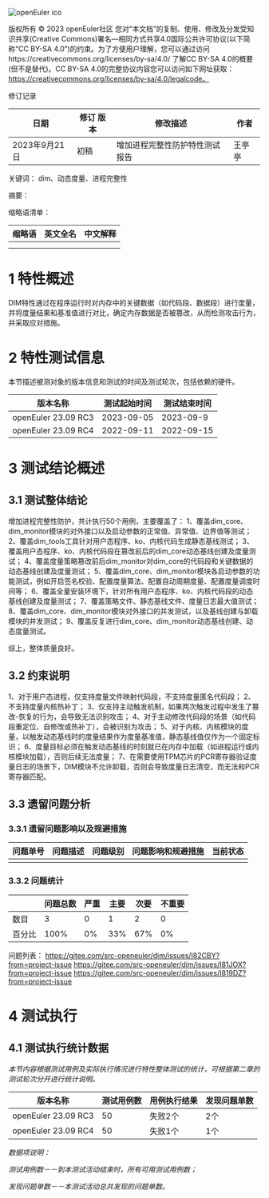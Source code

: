 ![openEuler ico](../../images/openEuler.png)


版权所有 © 2023  openEuler社区
 您对“本文档”的复制、使用、修改及分发受知识共享(Creative Commons)署名—相同方式共享4.0国际公共许可协议(以下简称“CC BY-SA 4.0”)的约束。为了方便用户理解，您可以通过访问https://creativecommons.org/licenses/by-sa/4.0/ 了解CC BY-SA 4.0的概要 (但不是替代)。CC BY-SA 4.0的完整协议内容您可以访问如下网址获取：https://creativecommons.org/licenses/by-sa/4.0/legalcode。

修订记录

| 日期 | 修订   版本 | 修改描述 | 作者 |
| ---- | ----------- | -------- | ---- |
| 2023年9月21日 | 初稿 | 增加进程完整性防护特性测试报告 | 王亭亭 |

 关键词： dim、动态度量、进程完整性

 

摘要：

 

缩略语清单：

| 缩略语 | 英文全名 | 中文解释 |
| ------ | -------- | -------- |
|        |          |          |
|        |          |          |

# 1     特性概述

DIM特性通过在程序运行时对内存中的关键数据（如代码段、数据段）进行度量，并将度量结果和基准值进行对比，确定内存数据是否被篡改，从而检测攻击行为，并采取应对措施。

# 2     特性测试信息

本节描述被测对象的版本信息和测试的时间及测试轮次，包括依赖的硬件。

| 版本名称 | 测试起始时间 | 测试结束时间 |
| -------- | ------------ | ------------ |
| openEuler 23.09 RC3 |	2023-09-05 | 2023-09-9 |
| openEuler 23.09 RC4 |	2022-09-11 | 2022-09-15 |


# 3     测试结论概述

## 3.1   测试整体结论

增加进程完整性防护，共计执行50个用例，主要覆盖了：
1、覆盖dim_core、dim_monitor模块的对外接口以及启动参数的正常值、异常值、边界值等测试；
2、覆盖dim_tools工具针对用户态程序、ko、内核代码生成静态基线测试；
3、覆盖用户态程序、ko、内核代码段在篡改前后的dim_core动态基线创建及度量测试；
4、覆盖度量策略篡改前后dim_monitor对dim_core的代码段和关键数据的动态基线创建及度量测试；
5、覆盖dim_core、dim_monitor模块各启动参数的功能测试，例如开启签名校验、配置度量算法、配置自动周期度量、配置度量调度时间等；
6、覆盖全量安装环境下，针对所有用户态程序、ko、内核代码段的动态基线创建及度量测试；
7、覆盖策略文件、静态基线文件、度量日志最大值测试；
8、覆盖dim_core、dim_monitor模块对外接口的并发测试，以及基线创建与卸载模块的并发测试；
9、覆盖反复进行dim_core、dim_monitor动态基线创建、动态度量测试。

综上，整体质量良好。

## 3.2   约束说明

1、对于用户态进程，仅支持度量文件映射代码段，不支持度量匿名代码段；
2、不支持度量内核热补丁；
3、仅支持主动触发机制，如果两次触发过程中发生了篡改-恢复的行为，会导致无法识别攻击；
4、对于主动修改代码段的场景（如代码段重定位、自修改或热补丁），会被识别为攻击；
5、对于内核、内核模块的度量，以触发动态基线时的度量结果作为度量基准值，静态基线值仅作为一个固定标识；
6、度量目标必须在触发动态基线的时刻就已在内存中加载（如进程运行或内核模块加载），否则后续无法度量；
7、在需要使用TPM芯片的PCR寄存器验证度量日志的场景下，DIM模块不允许卸载，否则会导致度量日志清空，而无法和PCR寄存器匹配。

## 3.3   遗留问题分析

### 3.3.1 遗留问题影响以及规避措施

| 问题单号 | 问题描述 | 问题级别 | 问题影响和规避措施 | 当前状态 |
| -------- | -------- | -------- | ------------------ | -------- |
| |  |  |  |  |

### 3.3.2 问题统计

|        | 问题总数 | 严重 | 主要 | 次要 | 不重要 |
| ------ | -------- | ---- | ---- | ---- | ------ |
| 数目   |  3 | 0 | 1 | 2 | 0 |
| 百分比 |  100%  | 0% | 33% | 67% |   0%   |

问题列表：
https://gitee.com/src-openeuler/dim/issues/I82CBY?from=project-issue
https://gitee.com/src-openeuler/dim/issues/I81JOX?from=project-issue
https://gitee.com/src-openeuler/dim/issues/I819DZ?from=project-issue

# 4     测试执行

## 4.1   测试执行统计数据

*本节内容根据测试用例及实际执行情况进行特性整体测试的统计，可根据第二章的测试轮次分开进行统计说明。*

| 版本名称 | 测试用例数 | 用例执行结果 | 发现问题单数 |
| -------- | ---------- | ------------ | ------------ |
| openEuler 23.09 RC3 |  50  |  失败2个 |  2个   |
| openEuler 23.09 RC4 |  50  |  失败1个 |  1个   |


*数据项说明：*

*测试用例数－－到本测试活动结束时，所有可用测试用例数；*

*发现问题单数－－本测试活动总共发现的问题单数。*

